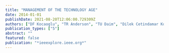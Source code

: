```yaml
---
title: "MANAGEMENT OF THE TECHNOLOGY AGE"
date: 2014-01-01
publishDate: 2021-08-20T12:06:00.729309Z
authors: ["DF Kocaoglu", "TR Anderson", "TU Daim", "Dilek Cetindamar Kozanoglu", " ..."]
publication_types: ["5"]
abstract: ""
featured: false
publication: "*ieeexplore.ieee.org*"
---
```


